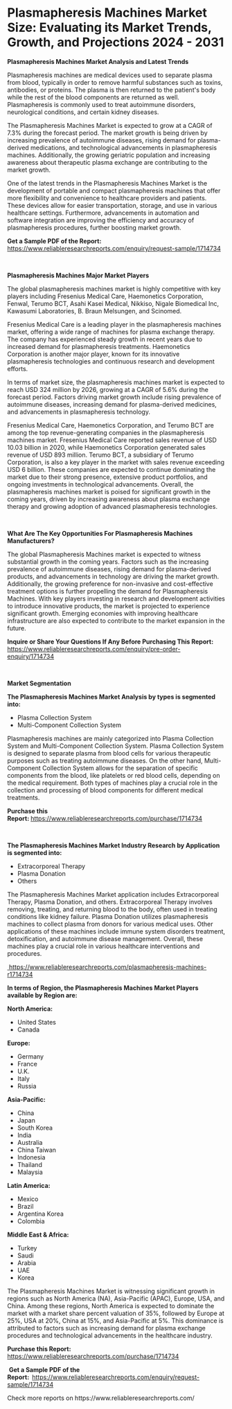 <p><h1>Plasmapheresis Machines Market Size: Evaluating its Market Trends, Growth, and Projections 2024 - 2031</h1></p><p><strong>Plasmapheresis Machines Market Analysis and Latest Trends</strong></p>
<p><p>Plasmapheresis machines are medical devices used to separate plasma from blood, typically in order to remove harmful substances such as toxins, antibodies, or proteins. The plasma is then returned to the patient's body while the rest of the blood components are returned as well. Plasmapheresis is commonly used to treat autoimmune disorders, neurological conditions, and certain kidney diseases.</p><p>The Plasmapheresis Machines Market is expected to grow at a CAGR of 7.3% during the forecast period. The market growth is being driven by increasing prevalence of autoimmune diseases, rising demand for plasma-derived medications, and technological advancements in plasmapheresis machines. Additionally, the growing geriatric population and increasing awareness about therapeutic plasma exchange are contributing to the market growth.</p><p>One of the latest trends in the Plasmapheresis Machines Market is the development of portable and compact plasmapheresis machines that offer more flexibility and convenience to healthcare providers and patients. These devices allow for easier transportation, storage, and use in various healthcare settings. Furthermore, advancements in automation and software integration are improving the efficiency and accuracy of plasmapheresis procedures, further boosting market growth.</p></p>
<p><strong>Get a Sample PDF of the Report:&nbsp;</strong> <a href="https://www.reliableresearchreports.com/enquiry/request-sample/1714734">https://www.reliableresearchreports.com/enquiry/request-sample/1714734</a></p>
<p>&nbsp;</p>
<p><strong>Plasmapheresis Machines Major Market Players</strong></p>
<p><p>The global plasmapheresis machines market is highly competitive with key players including Fresenius Medical Care, Haemonetics Corporation, Fenwal, Terumo BCT, Asahi Kasei Medical, Nikkiso, Nigale Biomedical Inc, Kawasumi Laboratories, B. Braun Melsungen, and Scinomed. </p><p>Fresenius Medical Care is a leading player in the plasmapheresis machines market, offering a wide range of machines for plasma exchange therapy. The company has experienced steady growth in recent years due to increased demand for plasmapheresis treatments. Haemonetics Corporation is another major player, known for its innovative plasmapheresis technologies and continuous research and development efforts. </p><p>In terms of market size, the plasmapheresis machines market is expected to reach USD 324 million by 2026, growing at a CAGR of 5.6% during the forecast period. Factors driving market growth include rising prevalence of autoimmune diseases, increasing demand for plasma-derived medicines, and advancements in plasmapheresis technology. </p><p>Fresenius Medical Care, Haemonetics Corporation, and Terumo BCT are among the top revenue-generating companies in the plasmapheresis machines market. Fresenius Medical Care reported sales revenue of USD 10.03 billion in 2020, while Haemonetics Corporation generated sales revenue of USD 893 million. Terumo BCT, a subsidiary of Terumo Corporation, is also a key player in the market with sales revenue exceeding USD 6 billion. These companies are expected to continue dominating the market due to their strong presence, extensive product portfolios, and ongoing investments in technological advancements. Overall, the plasmapheresis machines market is poised for significant growth in the coming years, driven by increasing awareness about plasma exchange therapy and growing adoption of advanced plasmapheresis technologies.</p></p>
<p>&nbsp;</p>
<p><strong>What Are The Key Opportunities For Plasmapheresis Machines Manufacturers?</strong></p>
<p><p>The global Plasmapheresis Machines market is expected to witness substantial growth in the coming years. Factors such as the increasing prevalence of autoimmune diseases, rising demand for plasma-derived products, and advancements in technology are driving the market growth. Additionally, the growing preference for non-invasive and cost-effective treatment options is further propelling the demand for Plasmapheresis Machines. With key players investing in research and development activities to introduce innovative products, the market is projected to experience significant growth. Emerging economies with improving healthcare infrastructure are also expected to contribute to the market expansion in the future.</p></p>
<p><strong>Inquire or Share Your Questions If Any Before Purchasing This Report:</strong> <a href="https://www.reliableresearchreports.com/enquiry/pre-order-enquiry/1714734">https://www.reliableresearchreports.com/enquiry/pre-order-enquiry/1714734</a></p>
<p>&nbsp;</p>
<p><strong>Market Segmentation</strong></p>
<p><strong>The Plasmapheresis Machines Market Analysis by types is segmented into:</strong></p>
<p><ul><li>Plasma Collection System</li><li>Multi-Component Collection System</li></ul></p>
<p><p>Plasmapheresis machines are mainly categorized into Plasma Collection System and Multi-Component Collection System. Plasma Collection System is designed to separate plasma from blood cells for various therapeutic purposes such as treating autoimmune diseases. On the other hand, Multi-Component Collection System allows for the separation of specific components from the blood, like platelets or red blood cells, depending on the medical requirement. Both types of machines play a crucial role in the collection and processing of blood components for different medical treatments.</p></p>
<p><strong>Purchase this Report:&nbsp;</strong><a href="https://www.reliableresearchreports.com/purchase/1714734">https://www.reliableresearchreports.com/purchase/1714734</a></p>
<p>&nbsp;</p>
<p><strong>The Plasmapheresis Machines Market Industry Research by Application is segmented into:</strong></p>
<p><ul><li>Extracorporeal Therapy</li><li>Plasma Donation</li><li>Others</li></ul></p>
<p><p>The Plasmapheresis Machines Market application includes Extracorporeal Therapy, Plasma Donation, and others. Extracorporeal Therapy involves removing, treating, and returning blood to the body, often used in treating conditions like kidney failure. Plasma Donation utilizes plasmapheresis machines to collect plasma from donors for various medical uses. Other applications of these machines include immune system disorders treatment, detoxification, and autoimmune disease management. Overall, these machines play a crucial role in various healthcare interventions and procedures.</p></p>
<p><a href="https://www.reliableresearchreports.com/plasmapheresis-machines-r1714734">&nbsp;https://www.reliableresearchreports.com/plasmapheresis-machines-r1714734</a></p>
<p><strong>In terms of Region, the Plasmapheresis Machines Market Players available by Region are:</strong></p>
<p>
    <p> <strong> North America: </strong>
        <ul>
            <li>United States</li>
            <li>Canada</li>
        </ul>
        </p> 
    <p> <strong> Europe: </strong>
        <ul>
            <li>Germany</li>
            <li>France</li>
            <li>U.K.</li>
            <li>Italy</li>
            <li>Russia</li>
        </ul>
        </p> 
    <p> <strong> Asia-Pacific: </strong>
        <ul>
            <li>China</li>
            <li>Japan</li>
            <li>South Korea</li>
            <li>India</li>
            <li>Australia</li>
            <li>China Taiwan</li>
            <li>Indonesia</li>
            <li>Thailand</li>
            <li>Malaysia</li>
        </ul>
        </p> 
    <p> <strong> Latin America: </strong>
        <ul>
            <li>Mexico</li>
            <li>Brazil</li>
            <li>Argentina Korea</li>
            <li>Colombia</li>
        </ul>
        </p> 
    <p> <strong> Middle East & Africa: </strong>
        <ul>
            <li>Turkey</li>
            <li>Saudi</li>
            <li>Arabia</li>
            <li>UAE</li>
            <li>Korea</li>
        </ul>
    </p>
    </p>
<p><p>The Plasmapheresis Machines Market is witnessing significant growth in regions such as North America (NA), Asia-Pacific (APAC), Europe, USA, and China. Among these regions, North America is expected to dominate the market with a market share percent valuation of 35%, followed by Europe at 25%, USA at 20%, China at 15%, and Asia-Pacific at 5%. This dominance is attributed to factors such as increasing demand for plasma exchange procedures and technological advancements in the healthcare industry.</p></p>
<p><strong>Purchase this Report: </strong><a href="https://www.reliableresearchreports.com/purchase/1714734">https://www.reliableresearchreports.com/purchase/1714734</a></p>
<p>&nbsp;<strong>Get a Sample PDF of the Report:&nbsp;&nbsp;</strong><a href="https://www.reliableresearchreports.com/enquiry/request-sample/1714734">https://www.reliableresearchreports.com/enquiry/request-sample/1714734</a></p>
<p><strong></strong></p>
<p>Check more reports on https://www.reliableresearchreports.com/</p>